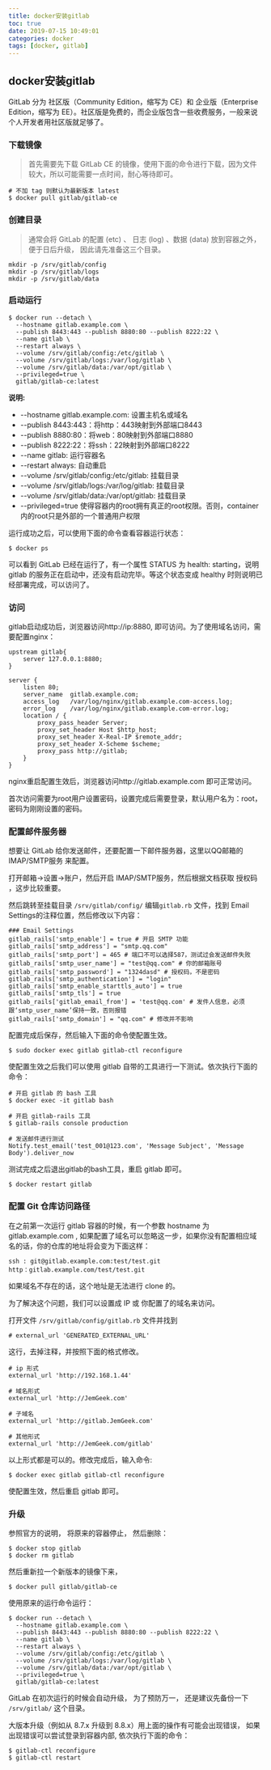 ```yaml
---
title: docker安装gitlab
toc: true
date: 2019-07-15 10:49:01
categories: docker
tags: [docker, gitlab]
---
```


## docker安装gitlab

GitLab 分为 社区版（Community Edition，缩写为 CE）和 企业版（Enterprise Edition，缩写为 EE）。社区版是免费的，而企业版包含一些收费服务，一般来说个人开发者用社区版就足够了。

### 下载镜像

> 首先需要先下载 GitLab CE 的镜像，使用下面的命令进行下载，因为文件较大，所以可能需要一点时间，耐心等待即可。

```
# 不加 tag 则默认为最新版本 latest
$ docker pull gitlab/gitlab-ce
```

### 创建目录

> 通常会将 GitLab 的配置 (etc) 、 日志 (log) 、数据 (data) 放到容器之外， 便于日后升级， 因此请先准备这三个目录。

```
mkdir -p /srv/gitlab/config
mkdir -p /srv/gitlab/logs 
mkdir -p /srv/gitlab/data
```

### 启动运行

```
$ docker run --detach \
  --hostname gitlab.example.com \
  --publish 8443:443 --publish 8880:80 --publish 8222:22 \
  --name gitlab \
  --restart always \
  --volume /srv/gitlab/config:/etc/gitlab \
  --volume /srv/gitlab/logs:/var/log/gitlab \
  --volume /srv/gitlab/data:/var/opt/gitlab \
  --privileged=true \
  gitlab/gitlab-ce:latest
```

**说明:**
 
 * --hostname gitlab.example.com: 设置主机名或域名
 * --publish 8443:443：将http：443映射到外部端口8443
 * --publish 8880:80：将web：80映射到外部端口8880
 * --publish 8222:22：将ssh：22映射到外部端口8222
 * --name gitlab: 运行容器名
 * --restart always: 自动重启
 * --volume /srv/gitlab/config:/etc/gitlab: 挂载目录
 * --volume /srv/gitlab/logs:/var/log/gitlab: 挂载目录
 * --volume /srv/gitlab/data:/var/opt/gitlab: 挂载目录
 * --privileged=true 使得容器内的root拥有真正的root权限。否则，container内的root只是外部的一个普通用户权限
 
运行成功之后，可以使用下面的命令查看容器运行状态：

```
$ docker ps
```

可以看到 GitLab 已经在运行了，有一个属性 STATUS 为 health: starting，说明 gitlab 的服务正在启动中，还没有启动完毕。等这个状态变成 healthy 时则说明已经部署完成，可以访问了。

### 访问

gitlab启动成功后，浏览器访问http://ip:8880, 即可访问。为了使用域名访问，需要配置nginx：

```
upstream gitlab{
    server 127.0.0.1:8880;
}

server {
    listen 80;
    server_name  gitlab.example.com;
    access_log	 /var/log/nginx/gitlab.example.com-access.log;
    error_log	 /var/log/nginx/gitlab.example.com-error.log;
    location / {
        proxy_pass_header Server;
        proxy_set_header Host $http_host;
        proxy_set_header X-Real-IP $remote_addr;
        proxy_set_header X-Scheme $scheme;
        proxy_pass http://gitlab;
    }
}
```
nginx重启配置生效后，浏览器访问http://gitlab.example.com 即可正常访问。

首次访问需要为root用户设置密码，设置完成后需要登录，默认用户名为：root， 密码为刚刚设置的密码。

### 配置邮件服务器

想要让 GitLab 给你发送邮件，还要配置一下邮件服务器，这里以QQ邮箱的 IMAP/SMTP服务 来配置。

打开邮箱->设置->账户，然后开启 IMAP/SMTP服务，然后根据文档获取 授权码 ，这步比较重要。

然后跳转至挂载目录 `/srv/gitlab/config/` 编辑`gitlab.rb` 文件，找到 Email Settings的注释位置，然后修改以下内容：

```
### Email Settings
gitlab_rails['smtp_enable'] = true # 开启 SMTP 功能
gitlab_rails['smtp_address'] = "smtp.qq.com"
gitlab_rails['smtp_port'] = 465 # 端口不可以选择587，测试过会发送邮件失败
gitlab_rails['smtp_user_name'] = "test@qq.com" # 你的邮箱账号
gitlab_rails['smtp_password'] = "1324dasd" # 授权码，不是密码
gitlab_rails['smtp_authentication'] = "login"
gitlab_rails['smtp_enable_starttls_auto'] = true
gitlab_rails['smtp_tls'] = true
gitlab_rails['gitlab_email_from'] = 'test@qq.com' # 发件人信息，必须跟‘smtp_user_name’保持一致，否则报错
gitlab_rails['smtp_domain'] = "qq.com" # 修改并不影响 
```

配置完成后保存，然后输入下面的命令使配置生效。

```
$ sudo docker exec gitlab gitlab-ctl reconfigure
```

使配置生效之后我们可以使用 gitlab 自带的工具进行一下测试。依次执行下面的命令：

```
# 开启 gitlab 的 bash 工具
$ docker exec -it gitlab bash

# 开启 gitlab-rails 工具
$ gitlab-rails console production

# 发送邮件进行测试
Notify.test_email('test_001@123.com', 'Message Subject', 'Message Body').deliver_now
```

测试完成之后退出gitlab的bash工具，重启 gitlab 即可。

```
$ docker restart gitlab
```

### 配置 Git 仓库访问路径

在之前第一次运行 gitlab 容器的时候，有一个参数 hostname 为 gitlab.example.com , 如果配置了域名可以忽略这一步，如果你没有配置相应域名的话，你的仓库的地址将会变为下面这样：

```
ssh : git@gitlab.example.com:test/test.git
http：gitlab.example.com/test/test.git
```

如果域名不存在的话，这个地址是无法进行 clone 的。

为了解决这个问题，我们可以设置成 IP 或 你配置了的域名来访问。

打开文件 `/srv/gitlab/config/gitlab.rb` 文件并找到 

```
# external_url 'GENERATED_EXTERNAL_URL'
```

这行，去掉注释，并按照下面的格式修改。


```
# ip 形式
external_url 'http://192.168.1.44'

# 域名形式
external_url 'http://JemGeek.com'

# 子域名
external_url 'http://gitlab.JemGeek.com'

# 其他形式
external_url 'http://JemGeek.com/gitlab'
```

以上形式都是可以的。修改完成后，输入命令:

```
$ docker exec gitlab gitlab-ctl reconfigure
```

使配置生效，然后重启 gitlab 即可。

### 升级

参照官方的说明， 将原来的容器停止， 然后删除：

```
$ docker stop gitlab
$ docker rm gitlab
```

然后重新拉一个新版本的镜像下来，

```
$ docker pull gitlab/gitlab-ce
```

使用原来的运行命令运行：

```
$ docker run --detach \
  --hostname gitlab.example.com \
  --publish 8443:443 --publish 8880:80 --publish 8222:22 \
  --name gitlab \
  --restart always \
  --volume /srv/gitlab/config:/etc/gitlab \
  --volume /srv/gitlab/logs:/var/log/gitlab \
  --volume /srv/gitlab/data:/var/opt/gitlab \
  --privileged=true \
  gitlab/gitlab-ce:latest
```

GitLab 在初次运行的时候会自动升级， 为了预防万一， 还是建议先备份一下 `/srv/gitlab/` 这个目录。

大版本升级（例如从 8.7.x 升级到 8.8.x）用上面的操作有可能会出现错误， 如果出现错误可以尝试登录到容器内部, 依次执行下面的命令：

```
$ gitlab-ctl reconfigure
$ gitlab-ctl restart
```